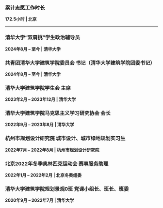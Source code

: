### 累计志愿工作时长 
**172.5小时 | 北京**  

---

### 清华大学“双肩挑”学生政治辅导员
**2024年8月 – 至今 | 清华大学**  

### 共青团清华大学建筑学院委员会 书记（清华大学建筑学院团委书记） 
**2024年8月 – 至今 | 清华大学**

### 清华大学建筑学院学生会 主席  
**2023年2月 – 2023年12月 | 清华大学**  

### 清华大学建筑学院马克思主义学习研究协会 会长 
**2022年9月 – 2023年8月 | 清华大学**  

### 杭州市规划设计研究院 城市设计、城市绿地规划实习生
**2022年7月 – 2022年8月 | 杭州市规划设计研究院**  

### 北京2022年冬季奥林匹克运动会 赛事服务助理
**2022年1月 – 2022年2月 | 北京冬奥组委**  

### 清华大学建筑学院规划景观0班 党课小组长、班长、班委
**2020年9月 – 2022年7月 | 清华大学**  